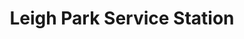 ---
title: "Leigh Park Service Station"
url: /havant/leigh-park-service-station/
shop: Autowerkstatt
---